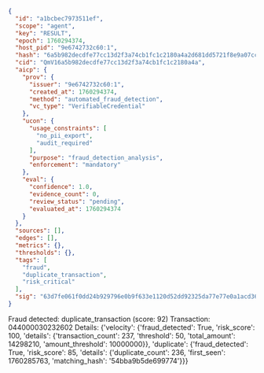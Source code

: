 ```json
{
  "id": "a1bcbec7973511ef",
  "scope": "agent",
  "key": "RESULT",
  "epoch": 1760294374,
  "host_pid": "9e6742732c60:1",
  "hash": "6a5b982decdfe77cc13d2f3a74cb1fc1c2180a4a2d681dd5721f8e9a07cc9697",
  "cid": "QmV16a5b982decdfe77cc13d2f3a74cb1fc1c2180a4a",
  "aicp": {
    "prov": {
      "issuer": "9e6742732c60:1",
      "created_at": 1760294374,
      "method": "automated_fraud_detection",
      "vc_type": "VerifiableCredential"
    },
    "ucon": {
      "usage_constraints": [
        "no_pii_export",
        "audit_required"
      ],
      "purpose": "fraud_detection_analysis",
      "enforcement": "mandatory"
    },
    "eval": {
      "confidence": 1.0,
      "evidence_count": 0,
      "review_status": "pending",
      "evaluated_at": 1760294374
    }
  },
  "sources": [],
  "edges": [],
  "metrics": {},
  "thresholds": {},
  "tags": [
    "fraud",
    "duplicate_transaction",
    "risk_critical"
  ],
  "sig": "63d7fe061f0dd24b929796e0b9f633e1120d52dd92325da77e77e0a1acd364b9"
}
```

Fraud detected: duplicate_transaction (score: 92)
Transaction: 044000030232602
Details: {'velocity': {'fraud_detected': True, 'risk_score': 100, 'details': {'transaction_count': 237, 'threshold': 50, 'total_amount': 14298210, 'amount_threshold': 10000000}}, 'duplicate': {'fraud_detected': True, 'risk_score': 85, 'details': {'duplicate_count': 236, 'first_seen': 1760285763, 'matching_hash': '54bba9b5de699774'}}}